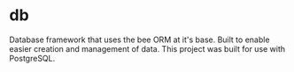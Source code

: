 # db
Database framework that uses the bee ORM at it's base. Built to enable easier creation and management of data. This project was built for use with PostgreSQL.

